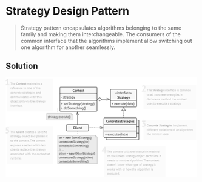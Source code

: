 # Strategy Design Pattern

> Strategy pattern encapsulates algorithms belonging to the same family and making them interchangeable. The consumers of the common interface that the algorithms implement allow switching out one algorithm for another seamlessly.

## Solution

![Strategy Structure](../res/strategy-pattern-class-diagram.png)
